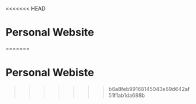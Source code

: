 <<<<<<< HEAD
# Personal Website
=======
# Personal Webiste 

>>>>>>> b6a8feb99168145043e69d642af51f1ab1da688b
